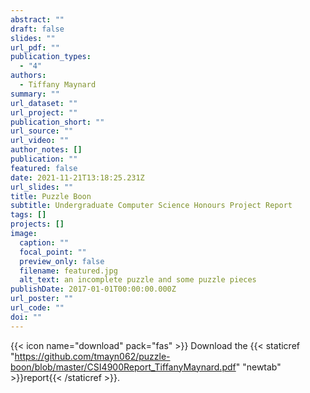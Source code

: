 ```yaml
---
abstract: ""
draft: false
slides: ""
url_pdf: ""
publication_types:
  - "4"
authors:
  - Tiffany Maynard
summary: ""
url_dataset: ""
url_project: ""
publication_short: ""
url_source: ""
url_video: ""
author_notes: []
publication: ""
featured: false
date: 2021-11-21T13:18:25.231Z
url_slides: ""
title: Puzzle Boon
subtitle: Undergraduate Computer Science Honours Project Report
tags: []
projects: []
image:
  caption: ""
  focal_point: ""
  preview_only: false
  filename: featured.jpg
  alt_text: an incomplete puzzle and some puzzle pieces
publishDate: 2017-01-01T00:00:00.000Z
url_poster: ""
url_code: ""
doi: ""
---
```

{{< icon name="download" pack="fas" >}} Download the {{< staticref "https://github.com/tmayn062/puzzle-boon/blob/master/CSI4900Report_TiffanyMaynard.pdf" "newtab" >}}report{{< /staticref >}}.